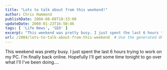 ```yaml
---
title: "Lots to talk about from this weekend!"
author: Chris Hammond
publishDate: 2004-08-08T18:33:00
updateDate: 2008-01-23T16:50:46
tags: [ 'Life News', 'SEO' ]
excerpt: "This weekend was pretty busy. I just spent the last 6 hours trying to work on my PC. I'm finally back online. Hopefully I'll get some time tonight to go over what I'll I've been..."
url: /2004/lots-to-talk-about-from-this-weekend  # Use the generated URL with year
---
```

This weekend was pretty busy. I just spent the last 6 hours trying to work on my PC. I'm finally back online. Hopefully I'll get some time tonight to go over what I'll I've been doing....
